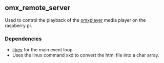 ## omx_remote_server

Used to control the playback of the [omxplayer](https://github.com/popcornmix/omxplayer/) media player on the raspberry pi.

### Dependencies

- [libev](http://software.schmorp.de/pkg/libev.html) for the main event loop.
- Uses the linux command xxd to convert the html file into a char array.